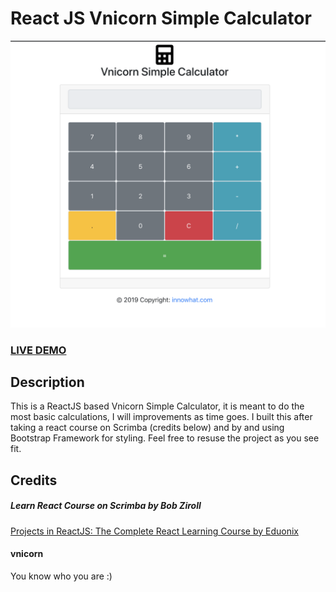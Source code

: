 # React JS Vnicorn Simple Calculator

![ReactJS Vnicorn Simple Calculator  ](Vnicorn-Simple-Calculator.png?raw=true "ReactJS Vnicorn Simple Calculator  ")

### <a href="https://innowhat.github.io/vnicorn-meme-maker">LIVE DEMO</a>

## Description

This is a ReactJS based Vnicorn Simple Calculator, it is meant to do the most basic calculations, I will improvements as time goes. I built this after taking a react course on Scrimba (credits below) and by and using Bootstrap Framework for styling. Feel free to resuse the project as you see fit.

## Credits

##### Learn React Course on Scrimba by Bob Ziroll

<a href="https://scrimba.com/g/glearnreact">Projects in ReactJS: The Complete React Learning Course by Eduonix</a>

#### vnicorn

You know who you are :)
